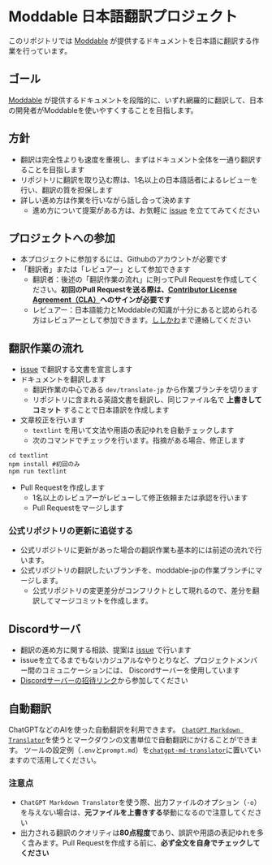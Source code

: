 # Moddable 日本語翻訳プロジェクト

このリポジトリでは [Moddable](https://github.com/Moddable-OpenSource/moddable) が提供するドキュメントを日本語に翻訳する作業を行っています。

## ゴール

[Moddable](https://github.com/Moddable-OpenSource/moddable) が提供するドキュメントを段階的に、いずれ網羅的に翻訳して、日本の開発者がModdableを使いやすくすることを目指します。

## 方針

- 翻訳は完全性よりも速度を重視し、まずはドキュメント全体を一通り翻訳することを目指します
- リポジトリに翻訳を取り込む際は、1名以上の日本語話者によるレビューを行い、翻訳の質を担保します
- 詳しい進め方は作業を行いながら話し合って決めます
    - 進め方について提案がある方は、お気軽に [issue](https://github.com/Moddable-OpenSource/moddable-jp/issues) を立ててみてください

## プロジェクトへの参加

- 本プロジェクトに参加するには、Githubのアカウントが必要です
- 「翻訳者」または「レビュアー」として参加できます
    - 翻訳者：後述の「翻訳作業の流れ」に則ってPull Requestを作成してください。**初回のPull Requestを送る際は、[Contributor License Agreement（CLA）](https://github.com/Moddable-OpenSource/moddable/tree/public/licenses#contributor-license-agreement)へのサインが必要です**
    - レビュアー：日本語能力とModdableの知識が十分にあると認められる方はレビュアーとして参加できます。[ししかわ](https://github.com/meganetaaan)まで連絡してください

## 翻訳作業の流れ

- [issue](https://github.com/Moddable-OpenSource/moddable-jp/issues/3) で翻訳する文書を宣言します
- ドキュメントを翻訳します
    - 翻訳作業の中心である `dev/translate-jp` から作業ブランチを切ります
    - リポジトリに含まれる英語文書を翻訳し、同じファイル名で **上書きしてコミット** することで日本語訳を作成します
- 文章校正を行います
    - `textlint` を用いて文法や用語の表記ゆれを自動チェックします
    - 次のコマンドでチェックを行います。指摘がある場合、修正します

```
cd textlint
npm install #初回のみ
npm run textlint
```

- Pull Requestを作成します
    - 1名以上のレビュアーがレビューして修正依頼または承認を行います
    - Pull Requestをマージします

### 公式リポジトリの更新に追従する

- 公式リポジトリに更新があった場合の翻訳作業も基本的には前述の流れで行います。
- 公式リポジトリの翻訳したいブランチを、moddable-jpの作業ブランチにマージします。
    - 公式リポジトリの変更差分がコンフリクトとして現れるので、差分を翻訳してマージコミットを作成します。

## Discordサーバ

- 翻訳の進め方に関する相談、提案は [issue](https://github.com/Moddable-OpenSource/moddable-jp/issues/) で行います
- issueを立てるまでもないカジュアルなやりとりなど、プロジェクトメンバー間のコミュニケーションには、 Discordサーバーを使用しています
- [Discordサーバーの招待リンク](https://discord.gg/7vT4Mde9u2)から参加してください

## 自動翻訳

ChatGPTなどのAIを使った自動翻訳を利用できます。
[`ChatGPT Markdown Translator`](https://github.com/smikitky/chatgpt-md-translator)を使うとマークダウンの文書単位で自動翻訳にかけることができます。
ツールの設定例（`.env`と`prompt.md`）を[`chatgpt-md-translator`](./chatgpt-md-translator/)に置いていますので活用してください。

### 注意点

- `ChatGPT Markdown Translator`を使う際、出力ファイルのオプション（`-o`）を与えない場合は、**元ファイルを上書きする**挙動になるので注意してください
- 出力される翻訳のクオリティは**80点程度**であり、誤訳や用語の表記ゆれを多く含みます。Pull Requestを作成する前に、**必ず全文を自身でチェックしてください**
